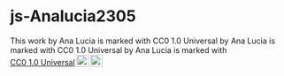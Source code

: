 # js-Analucia2305
<p xmlns:cc="http://creativecommons.org/ns#" xmlns:dct="http://purl.org/dc/terms/"><span property="dct:title">This work by Ana Lucia is marked with CC0 1.0 Universal by Ana Lucia is marked with CC0 1.0 Universal </span> by <span property="cc:attributionName">Ana Lucia</span> is marked with <a href="https://creativecommons.org/publicdomain/zero/1.0/?ref=chooser-v1" target="_blank" rel="license noopener noreferrer" style="display:inline-block;">CC0 1.0 Universal<img style="height:22px!important;margin-left:3px;vertical-align:text-bottom;" src="https://mirrors.creativecommons.org/presskit/icons/cc.svg?ref=chooser-v1" alt=""><img style="height:22px!important;margin-left:3px;vertical-align:text-bottom;" src="https://mirrors.creativecommons.org/presskit/icons/zero.svg?ref=chooser-v1" alt=""></a></p>
